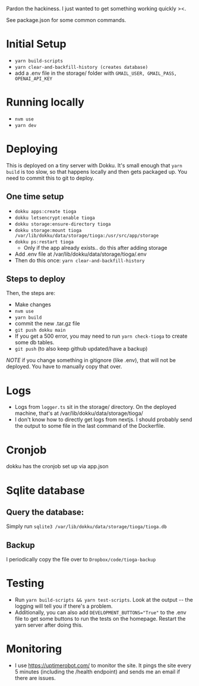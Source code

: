 Pardon the hackiness. I just wanted to get something working quickly ><.

See package.json for some common commands.

# Initial Setup
- `yarn build-scripts`
- `yarn clear-and-backfill-history (creates database)`
- add a .env file in the storage/ folder with `GMAIL_USER, GMAIL_PASS, OPENAI_API_KEY`

# Running locally
- `nvm use`
- `yarn dev`

# Deploying
This is deployed on a tiny server with Dokku. It's small enough that `yarn build` is too slow, so that happens locally and then gets packaged up. You need to commit this to git to deploy.

## One time setup
- `dokku apps:create tioga`
- `dokku letsencrypt:enable tioga`
- `dokku storage:ensure-directory tioga`
- `dokku storage:mount tioga /var/lib/dokku/data/storage/tioga:/usr/src/app/storage`
- `dokku ps:restart tioga`
    - Only if the app already exists.. do this after adding storage
- Add .env file at /var/lib/dokku/data/storage/tioga/.env
- Then do this once: `yarn clear-and-backfill-history`

## Steps to deploy
Then, the steps are:
- Make changes
- `nvm use`
- `yarn build`
- commit the new .tar.gz file
- `git push dokku main`
- If you get a 500 error, you may need to run `yarn check-tioga` to create some db tables.
- `git push` (to also keep github updated/have a backup)

*NOTE* if you change something in gitignore (like .env), that will not be deployed. You have to manually copy that over.

# Logs
- Logs from `logger.ts` sit in the storage/ directory. On the deployed machine, that's at /var/lib/dokku/data/storage/tioga/
- I don't know how to directly get logs from nextjs. I should probably send the output to some file in the last command of the Dockerfile.

# Cronjob
dokku has the cronjob set up via app.json

# Sqlite database
## Query the database:
Simply run `sqlite3 /var/lib/dokku/data/storage/tioga/tioga.db`

## Backup
I periodically copy the file over to `Dropbox/code/tioga-backup`

# Testing
- Run `yarn build-scripts && yarn test-scripts`. Look at the output -- the logging will tell you if there's a problem.
- Additionally, you can also add `DEVELOPMENT_BUTTONS="True"` to the .env file to get some buttons to run the tests on the homepage. Restart the yarn server after doing this.

# Monitoring
- I use https://uptimerobot.com/ to monitor the site. It pings the site every 5 minutes (including the /health endpoint) and sends me an email if there are issues.